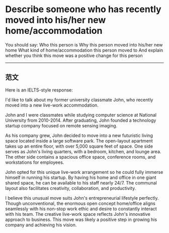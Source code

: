 # Describe someone who has recently moved into his/her new home/accommodation
You should say:
    Who this person is
    Why this person moved into his/her new home
    What kind of home/accommodation this person moved to
    And explain whether you think this move was a positive change for this person

---

## 范文
Here is an IELTS-style response:

I'd like to talk about my former university classmate John, who recently moved into a new live-work accommodation.

John and I were classmates while studying computer science at National University from 2010-2014. After graduating, John founded a technology startup company focused on remote sensing imaging. 

As his company grew, John decided to move into a new futuristic living space located inside a large software park. The open-layout apartment takes up an entire floor, with over 5,000 square feet of space. One side serves as John's living quarters, with a bedroom, kitchen, and lounge area. The other side contains a spacious office space, conference rooms, and workstations for employees. 

John opted for this unique live-work arrangement so he could fully immerse himself in running his startup. By having his home and office in one giant shared space, he can be available to his staff nearly 24/7. The communal layout also facilitates creativity, collaboration, and productivity. 

I believe this unusual move suits John's entrepreneurial lifestyle perfectly. Though unconventional, the enormous open concept home/office aligns seamlessly with his non-stop work ethic and desire to constantly interact with his team. The creative live-work space reflects John's innovative approach to business. This move was likely a positive step in growing his company and achieving his vision.